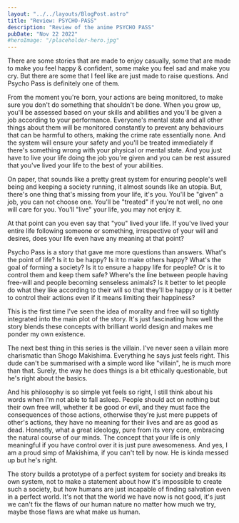 ```yaml
---
layout: "../../layouts/BlogPost.astro"
title: "Review: PSYCHO-PASS"
description: "Review of the anime PSYCHO PASS"
pubDate: "Nov 22 2022"
#heroImage: "/placeholder-hero.jpg"
---
```


There are some stories that are made to enjoy casually, some that are made to make you feel happy & confident, some make you feel sad and make you cry. But there are some that I feel like are just made to raise questions. And Psycho Pass is definitely one of them.

From the moment you're born, your actions are being monitored, to make sure you don't do something that shouldn't be done. When you grow up, you'll be assessed based on your skills and abilities and you'll be given a job according to your performance. Everyone's mental state and all other things about them will be monitored constantly to prevent any behaviours that can be harmful to others, making the crime rate essentially none. And the system will ensure your safety and you'll be treated immediately if there's something wrong with your physical or mental state. And you just have to live your life doing the job you're given and you can be rest assured that you've lived your life to the best of your abilities.

On paper, that sounds like a pretty great system for ensuring people's well being and keeping a society running, it almost sounds like an utopia. But, there's one thing that's missing from your life, it's you. You'll be "given" a job, you can not choose one. You'll be "treated" if you're not well, no one will care for you. You'll "live" your life, you may not enjoy it.

At that point can you even say that "you" lived your life. If you've lived your entire life following someone or something, irrespective of your will and desires, does your life even have any meaning at that point?

Psycho Pass is a story that gave me more questions than answers. What's the point of life? Is it to be happy? Is it to make others happy? What's the goal of forming a society? Is it to ensure a happy life for people? Or is it to control them and keep them safe? Where's the line between people having free-will and people becoming senseless animals? Is it better to let people do what they like according to their will so that they'll be happy or is it better to control their actions even if it means limiting their happiness?

This is the first time I've seen the idea of morality and free will so tightly integrated into the main plot of the story. It's just fascinating how well the story blends these concepts with brilliant world design and makes me ponder my own existence.

The next best thing in this series is the villain. I've never seen a villain more charismatic than Shogo Makishima. Everything he says just feels right. This dude can't be summarised with a simple word like "villain", he is much more than that. Surely, the way he does things is a bit ethically questionable, but he's right about the basics.

And his philosophy is so simple yet feels so right, I still think about his words when I'm not able to fall asleep. People should act on nothing but their own free will, whether it be good or evil, and they must face the consequences of those actions, otherwise they're just mere puppets of other's actions, they have no meaning for their lives and are as good as dead. Honestly, what a great ideology, pure from its very core, embracing the natural course of our minds. The concept that your life is only meaningful if you have control over it is just pure awesomeness. And yes, I am a proud simp of Makishima, if you can't tell by now. He is kinda messed up but he's right.

The story builds a prototype of a perfect system for society and breaks its own system, not to make a statement about how it's impossible to create such a society, but how humans are just incapable of finding salvation even in a perfect world. It's not that the world we have now is not good, it's just we can't fix the flaws of our human nature no matter how much we try, maybe those flaws are what make us human.
